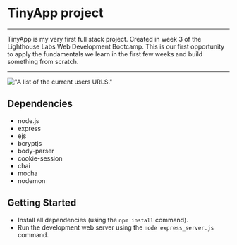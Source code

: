 # TinyApp  project

---

TinyApp is my very first full stack project. Created in week 3 of the Lighthouse Labs Web Development Bootcamp. This is our first opportunity to apply the fundamentals we learn in the first few weeks and build something from scratch.

---

!["A list of the current users URLS."](https://github.com/Zenophage/tinyapp/blob/master/docs/urls-page.png?raw=true)

## Dependencies

* node.js
* express
* ejs
* bcryptjs
* body-parser
* cookie-session
* chai
* mocha
* nodemon

## Getting Started

- Install all dependencies (using the `npm install` command).
- Run the development web server using the `node express_server.js` command.